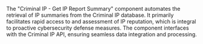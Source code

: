 The "Criminal IP - Get IP Report Summary" component automates the retrieval of IP summaries from the Criminal IP database. It primarily facilitates rapid access to and assessment of IP reputation, which is integral to proactive cybersecurity defense measures. The component interfaces with the Criminal IP API, ensuring seamless data integration and processing.
